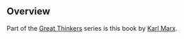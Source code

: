 ## Overview

Part of the [Great Thinkers](https://www.wtsbooks.com/collections/great-thinkers) series is this book by [Karl Marx](https://www.wtsbooks.com/collections/great-thinkers/products/karl-marx-william-d-dennison-9781629951508).
